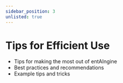 ```yaml
---
sidebar_position: 3
unlisted: true
---
```


# Tips for Efficient Use

- Tips for making the most out of entAIngine
- Best practices and recommendations
- Example tips and tricks
